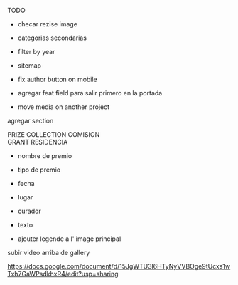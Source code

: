 TODO


- checar rezise image
- categorias secondarias



- filter by year
- sitemap
- fix author button on mobile
- agregar feat field para salir primero en la portada
- move media on another project



agregar section

PRIZE 
COLLECTION 
COMISION  
GRANT 
RESIDENCIA



- nombre de premio
- tipo de premio
- fecha
- lugar
- curador
- texto


- ajouter legende a l' image principal



subir video arriba de gallery


https://docs.google.com/document/d/15JgWTU3l6HTyNyVVBOge9tUcxs1wTxh7GaWPsdkhxR4/edit?usp=sharing
